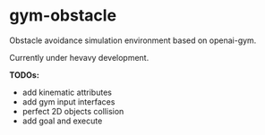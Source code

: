 # gym-obstacle
Obstacle avoidance simulation environment based on openai-gym.

Currently under hevavy development.

**TODOs:**

- add kinematic attributes
- add gym input interfaces
- perfect 2D objects collision
- add goal and execute
